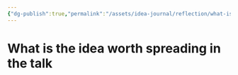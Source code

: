 ```yaml
---
{"dg-publish":true,"permalink":"/assets/idea-journal/reflection/what-is-the-idea-worth-spreading-in-the-talk/"}
---
```


# What is the idea worth spreading in the talk